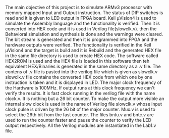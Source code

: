 The main objective of this project is to simulate ARMv3 processor with memory mapped Input and Output instruction.
The status of DIP switches is read and it is given to LED output in FPGA board. 
Keil μVision4 is used to simulate the Assembly language and the functionality is verified. Then it is converted into HEX code and it is used in Verilog file(slowclk.v).
then the Behavioral simulation and synthesis is done and the warnings were cleared. The bit stream is generated and then it is programmed into FPGA and the hardware outputs were verified. 
The functionality is verified in the Keil μVision4 and the target is build and it is Rebuild and the generated HEX file in the same file directory is used to create HEX code. 
The software called HEX2ROM is used and the HEX file is loaded in this software then teh equivalent HEX/Binaries is generated in the same directory as a .v file.
The contens of .v file is pasted into the verilog file which is given as slowclk.v slowclk.v file contains the converted HEX code from which one by one instruction is taken and it is displayed in LED. 
The major clock frequency of the Hardware is 100MHz. If output runs at this clock frequency we can't verify the results. It is fast clock running in the verilog file with the name clock.v.
It is nothing but a 26 bit counter. To make the output more visible an internal slow clock is used in the name of Verilog file slowclk.v whose input clock pulse is driven by the 26 bit of the major counter.
Mux.v is used to select the 26th bit from the fast counter.
The files bntu.v and bntc.v are used to run the counter faster and pause the counter to verify the LED output respectively.
All the Verilog modules are instantiated in the Lab1.v file.
